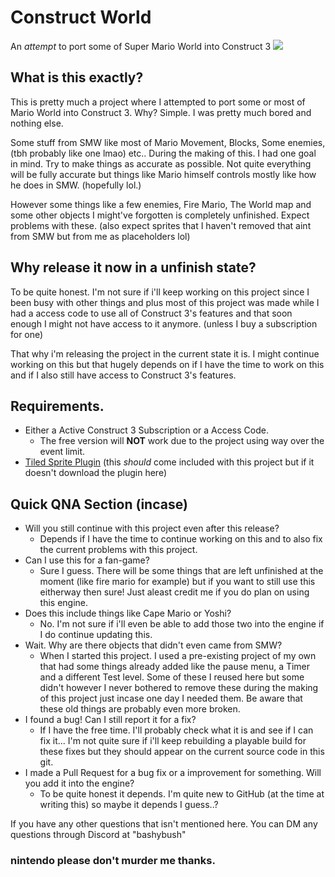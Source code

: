 # Construct World
An _attempt_ to port some of Super Mario World into Construct 3
![](/github/images/constructworldgameplay.gif)
## What is this exactly?
This is pretty much a project where I attempted to port some or most of Mario World into Construct 3.
Why? Simple. I was pretty much bored and nothing else.

Some stuff from SMW like most of Mario Movement, Blocks, Some enemies, (tbh probably like one lmao) etc..
During the making of this. I had one goal in mind. Try to make things as accurate as possible. Not quite everything will be fully accurate but things like Mario himself controls mostly like how he does in SMW. (hopefully lol.)

However some things like a few enemies, Fire Mario, The World map and some other objects I might've forgotten is completely unfinished. Expect problems with these. (also expect sprites that I haven't removed that aint from SMW but from me as placeholders lol)

## Why release it now in a unfinish state?
To be quite honest. I'm not sure if i'll keep working on this project since I been busy with other things and plus most of this project was made while I had a access code to use all of Construct 3's features and that soon enough I might not have access to it anymore. (unless I buy a subscription for one)

That why i'm releasing the project in the current state it is. I might continue working on this but that hugely depends on if I have the time to work on this and if I also still have access to Construct 3's features.

## Requirements.
- Either a Active Construct 3 Subscription or a Access Code.
   - The free version will **NOT** work due to the project using way over the event limit.
- [Tiled Sprite Plugin](https://www.construct.net/en/make-games/addons/1185/tiled-sprite) (this _should_ come included with this project but if it doesn't download the plugin here)

## Quick QNA Section (incase)
- Will you still continue with this project even after this release?
   - Depends if I have the time to continue working on this and to also fix the current problems with this project.
- Can I use this for a fan-game?
   - Sure I guess. There will be some things that are left unfinished at the moment (like fire mario for example) but if you want to still use this eitherway then sure! Just aleast credit me if you do plan on using this engine.
- Does this include things like Cape Mario or Yoshi?
   - No. I'm not sure if i'll even be able to add those two into the engine if I do continue updating this. 
- Wait. Why are there objects that didn't even came from SMW?
   - When I started this project. I used a pre-existing project of my own that had some things already added like the pause menu, a Timer and a different Test level. Some of these I reused here but some didn't however I never bothered to remove these during the making of this project just incase one day I needed them. Be aware that these old things are probably even more broken.
- I found a bug! Can I still report it for a fix?
   - If I have the free time. I'll probably check what it is and see if I can fix it... I'm not quite sure if i'll keep rebuilding a playable build for these fixes but they should appear on the current source code in this git.
- I made a Pull Request for a bug fix or a improvement for something. Will you add it into the engine?
   - To be quite honest it depends. I'm quite new to GitHub (at the time at writing this) so maybe it depends I guess..?

If you have any other questions that isn't mentioned here. 
You can DM any questions through Discord at "bashybush"

### nintendo please don't murder me thanks.